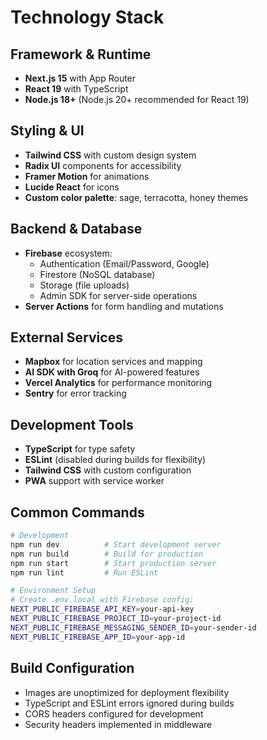 # Technology Stack

## Framework & Runtime
- **Next.js 15** with App Router
- **React 19** with TypeScript
- **Node.js 18+** (Node.js 20+ recommended for React 19)

## Styling & UI
- **Tailwind CSS** with custom design system
- **Radix UI** components for accessibility
- **Framer Motion** for animations
- **Lucide React** for icons
- **Custom color palette**: sage, terracotta, honey themes

## Backend & Database
- **Firebase** ecosystem:
  - Authentication (Email/Password, Google)
  - Firestore (NoSQL database)
  - Storage (file uploads)
  - Admin SDK for server-side operations
- **Server Actions** for form handling and mutations

## External Services
- **Mapbox** for location services and mapping
- **AI SDK with Groq** for AI-powered features
- **Vercel Analytics** for performance monitoring
- **Sentry** for error tracking

## Development Tools
- **TypeScript** for type safety
- **ESLint** (disabled during builds for flexibility)
- **Tailwind CSS** with custom configuration
- **PWA** support with service worker

## Common Commands

```bash
# Development
npm run dev          # Start development server
npm run build        # Build for production
npm run start        # Start production server
npm run lint         # Run ESLint

# Environment Setup
# Create .env.local with Firebase config:
NEXT_PUBLIC_FIREBASE_API_KEY=your-api-key
NEXT_PUBLIC_FIREBASE_PROJECT_ID=your-project-id
NEXT_PUBLIC_FIREBASE_MESSAGING_SENDER_ID=your-sender-id
NEXT_PUBLIC_FIREBASE_APP_ID=your-app-id
```

## Build Configuration
- Images are unoptimized for deployment flexibility
- TypeScript and ESLint errors ignored during builds
- CORS headers configured for development
- Security headers implemented in middleware